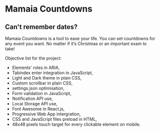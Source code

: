 # Mamaia Countdowns
## Can't remember dates? 
Mamaia Countdowns is a tool to ease your life. You can set countdowns for any event you want. No matter if it’s Christmas or an important exam to take! 

Objective list for the project:
- Elements' roles in ARIA,
- Tabindex enter integration in JavaScript,
- Light and Dark theme in plain CSS,
- Custom scrollbar in plain CSS,
- settings.json optimisation,
- Form validation in JavaScript,
- Notification API use, 
- Local Storage API use,
- Font Awesome in React.js, 
- Progressive Web App intergration,
- CSS and JavaScript files preload in HTML, 
- 48x48 pixels touch target for every clickable element on mobile.
